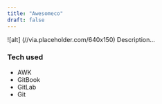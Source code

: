 ```yaml
---
title: "Awesomeco"
draft: false
---
```

![alt] (//via.placeholder.com/640x150)
Description...
### Tech used
* AWK
* GitBook
* GitLab
* Git
